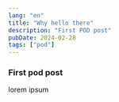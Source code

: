 ```yaml
---
lang: "en"
title: "Why hello there"
description: "First POD post"
pubDate: 2024-02-28
tags: ["pod"]
---
```


### First pod post

lorem ipsum
